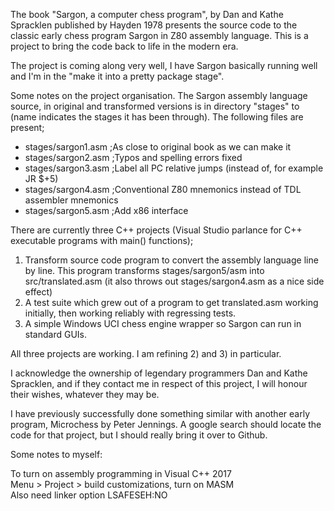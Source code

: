 The book "Sargon, a computer chess program", by Dan and Kathe Spracklen published by Hayden 1978
presents the source code to the classic early chess program Sargon in Z80 assembly language.
This is a project to bring the code back to life in the modern era.

The project is coming along very well, I have Sargon basically running well and I'm in the
"make it into a pretty package stage".

Some notes on the project organisation. The Sargon assembly language source, in original and
transformed versions is in directory "stages" to (name indicates the stages it has been
through). The following files are present;

- stages/sargon1.asm ;As close to original book as we can make it
- stages/sargon2.asm ;Typos and spelling errors fixed
- stages/sargon3.asm ;Label all PC relative jumps (instead of, for example JR $+5)
- stages/sargon4.asm ;Conventional Z80 mnemonics instead of TDL assembler mnemonics
- stages/sargon5.asm ;Add x86 interface

There are currently three C++ projects (Visual Studio parlance for C++ executable programs
with main() functions);

1) Transform source code program to convert the assembly language line by line. This program
transforms stages/sargon5/asm into src/translated.asm (it also throws out stages/sargon4.asm
as a nice side effect)
2) A test suite which grew out of a program to get translated.asm working initially, then
working reliably with regressing tests.
3) A simple Windows UCI chess engine wrapper so Sargon can run in standard GUIs.

All three projects are working. I am refining 2) and 3) in particular.

I acknowledge the ownership of legendary
programmers Dan and Kathe Spracklen, and if they contact me in respect of this project, I will
honour their wishes, whatever they may be.

I have previously successfully done something similar with another early program, Microchess
by Peter Jennings. A google search should locate the code for that project, but I should
really bring it over to Github.

Some notes to myself:

To turn on assembly programming in Visual C++ 2017
<br>Menu > Project > build customizations, turn on MASM
<br>Also need linker option LSAFESEH:NO

